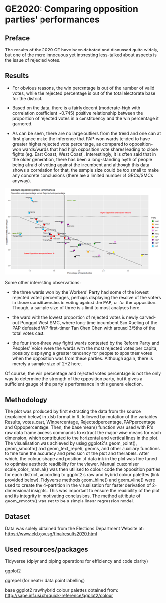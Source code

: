 # GE2020: Comparing opposition parties' performances

## Preface
The results of the 2020 GE have been debated and discussed quite widely, but one of the more innocuous yet interesting less-talked about aspects is the issue of rejected votes.

## Results
* For obvious reasons, the win percentage is out of the number of valid votes, while the rejected percentage is out of the total electorate base for the district.

- Based on the data, there is a fairly decent (moderate-high with correlation coefficient ~0.745) positive relationship between the proportion of rejected votes in a constituency and the win percentage it garnered.

- As can be seen, there are no large outliers from the trend and one can at first glance make the inference that PAP-won wards tended to have greater higher rejected vote percentage, as compared to opposition-won wards/wards that had high opposition vote shares leading to close fights (eg. East Coast, West Coast). Interestingly, it is often said that in the older generation, there has been a long-standing myth of people being afraid of voting against the incumbent and although this data shows a correlation for that, the sample size could be too small to make any concrete conclusions (there are a limited number of GRCs/SMCs anyway).

![](https://github.com/junwenleong/ggplot2/blob/master/GE%202020%20Comparing%20opposition%20parties'%20performances/image.PNG)

Some other interesting observations:

- the three wards won by the Workers' Party had some of the lowest rejected voted percentages, perhaps displaying the resolve of the voters in those constituencies in voting against the PAP, or for the opposition. Though, a sample size of three is a limit to most analyses here.

- the ward with the lowest proportion of rejected votes is newly carved-out Punggol West SMC, where long-time incumbent Sun Xueling of the PAP defeated WP first-timer Tan Chen Chen with around 3/5ths of the total votes cast.

- the four (non-three way fight) wards contested by the Reform Party and Peoples' Voice were the wards with the most rejected votes per capita, possibly displaying a greater tendency for people to spoil their votes when the opposition was from these parties. Although again, there is merely a sample size of 2+2 here.

Of course, the win percentage and rejected votes percentage is not the only way to determine the strength of the opposition party, but it gives a sufficient gauge of the party's performance in this general election.

## Methodology
The plot was produced by first extracting the data from the source (explained below) in xlsb format in R, followed by mutation of the variables Results, votes_cast, Winpercentage, Rejectedpercentage, PAPpercentage and Oppopercentage. Then, the base mean() function was used with R's raw data frame access commands to extract the major-wise means for each dimension, which contributed to the horizontal and vertical lines in the plot. The visualisation was achieved by using ggplot2's geom_point(), geom_smooth() and geom_text_repel() geoms, and other auxiliary functions to fine tune the accuracy and precision of the plot and the labels. After which, the colour, shape and position of data ink in the plot was fine tuned to optimise aesthetic readibility for the viewer. Manual customiser scale_color_manual() was then utilised to colour code the opposition parties for each district, according to ggplot2's raw and hybrid colour palettes (link provided below). Tidyverse methods geom_hline() and geom_vline() were used to create the 4-partition in the visualisation for faster derivation of 2-dimensional insights. This was important to ensure the readibility of the plot and its integrity in motivating conclusions. The method attribute of geom_smooth() was set to be a simple linear regression model.

## Dataset
Data was solely obtained from the Elections Department Website at: https://www.eld.gov.sg/finalresults2020.html

## Used resources/packages
Tidyverse (dplyr and piping operations for efficiency and code clarity)

ggplot2

ggrepel (for neater data point labelling)

base ggplot2 raw/hybrid colour palettes obtained from: http://sape.inf.usi.ch/quick-reference/ggplot2/colour
